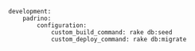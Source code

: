 <!-- usedin: [ _includes/_inlines/Deployment/Rails/padrino-stacks/padrino-stacks_custom-commands-v1.md] -->

```
development:
    padrino:
        configuration:
            custom_build_command: rake db:seed
            custom_deploy_command: rake db:migrate
```
